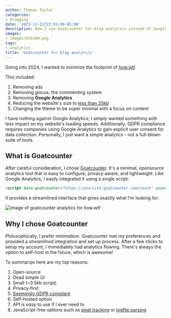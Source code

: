 ```yaml
---
author: Thomas Taylor
categories:
- blogging
date: '2023-12-31T22:55:00-05:00'
description: How I use Goatcounter for blog analytics instead of Google Analytics
images:
- images/HJEk0H.png
tags:
- analytics
title: 'Goatcounter for blog analytics'
---
```


Going into 2024, I wanted to minimize the footprint of [how.wtf][1].

This included:

1. Removing ads
2. Removing giscus, the commenting system
3. Removing **Google Analytics**
4. Reducing the website's size to [less than 20kb][2]
5. Changing the theme to be super minimal with a focus on content

I have nothing against Google Analytics; I simply wanted something with less impact on my website's loading speeds. Additionally, GDPR compliance requires companies using Google Analytics to gain explicit user consent for data collection. Personally, I just want a simple analytics - not a full-blown suite of tools.

## What is Goatcounter

After careful consideration, I chose [Goatcounter][3]. It's a minimal, opensource analytics tool that is easy to configure, privacy-aware, and lightweight. Like Google Analytics, I easily integrated it using a single script:

```html
<script data-goatcounter="https://yoursite.goatcounter.com/count" async src="//gc.zgo.at/count.js"></script>
```

It provides a streamlined interface that gives exactly what I'm looking for:

![image of goatcounter analytics for how.wtf](images/HJEk0H.png)

## Why I chose Goatcounter

Philosophically, I prefer minimalism. Goatcounter met my preferences and provided a _streamlined_ integration and set up process. After a few clicks to setup my account, I immediately had analytics flowing. There's always the option to self-host in the future, which is awesome!

To summarize here are my top reasons:

1. Open-source
2. Dead simple UI
3. Small (~3.5kb script)
4. Privacy-first
5. [Seemingly GDPR compliant][4]
6. Self-hosted option
7. API is _easy_ to use if I ever need to
8. JavaScript-free options such as [pixel tracking][5] or [logfile parsing][6]

[1]: https://how.wtf
[2]: https://512kb.club/
[3]: https://www.goatcounter.com/
[4]: https://www.goatcounter.com/help/gdpr#conclusion-306
[5]: https://www.goatcounter.com/help/pixel
[6]: https://www.goatcounter.com/help/logfile
